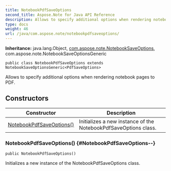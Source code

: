 ```yaml
---
title: NotebookPdfSaveOptions
second_title: Aspose.Note for Java API Reference
description: Allows to specify additional options when rendering notebook pages to PDF.
type: docs
weight: 46
url: /java/com.aspose.note/notebookpdfsaveoptions/
---
```


**Inheritance:**
java.lang.Object, [com.aspose.note.NotebookSaveOptions](../../com.aspose.note/notebooksaveoptions), com.aspose.note.NotebookSaveOptionsGeneric
```
public class NotebookPdfSaveOptions extends NotebookSaveOptionsGeneric<PdfSaveOptions>
```

Allows to specify additional options when rendering notebook pages to PDF.
## Constructors

| Constructor | Description |
| --- | --- |
| [NotebookPdfSaveOptions()](#NotebookPdfSaveOptions--) | Initializes a new instance of the  NotebookPdfSaveOptions  class. |
### NotebookPdfSaveOptions() {#NotebookPdfSaveOptions--}
```
public NotebookPdfSaveOptions()
```


Initializes a new instance of the  NotebookPdfSaveOptions  class.

